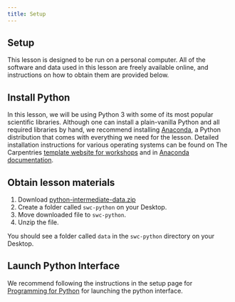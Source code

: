 ```yaml
---
title: Setup
---
```


## Setup

This lesson is designed to be run on a personal computer.
All of the software and data used in this lesson are freely available online,
and instructions on how to obtain them are provided below.

## Install Python

In this lesson, we will be using Python 3 with some of its most popular scientific libraries.
Although one can install a plain-vanilla Python and all required libraries by hand,
we recommend installing [Anaconda][anaconda-website],
a Python distribution that comes with everything we need for the lesson.
Detailed installation instructions for various operating systems can be found
on The Carpentries [template website for workshops][anaconda-instructions]
and in [Anaconda documentation][anaconda-install].

## Obtain lesson materials

1. Download [python-intermediate-data.zip](./data/python-intermediate-data.zip)
2. Create a folder called `swc-python` on your Desktop.
3. Move downloaded file to `swc-python`.
4. Unzip the file.

You should see a folder called `data` in the `swc-python` directory on your
Desktop.

## Launch Python Interface

We recommend following the instructions in the setup page for [Programming for Python][prog_python_course]
for launching the python interface.



[anaconda-website]: https://www.anaconda.com/
[anaconda-instructions]: https://carpentries.github.io/workshop-template/#python
[anaconda-install]: https://docs.anaconda.com/anaconda/install
[prog_python_course]: https://swcarpentry.github.io/python-novice-inflammation/setup.html



